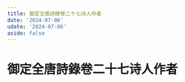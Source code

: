 ```yaml
---
title: 御定全唐詩錄卷二十七诗人作者
date: '2024-07-06'
udate: '2024-07-06'
aside: false
---
```

# 御定全唐詩錄卷二十七诗人作者

<AuthorPage :authorMap="authorMap" :chapternum="27" />

<script setup>
const chapter = '卷二十七';
import authorMap from '/data/qtsl/卷二十七/author.json'
</script>
